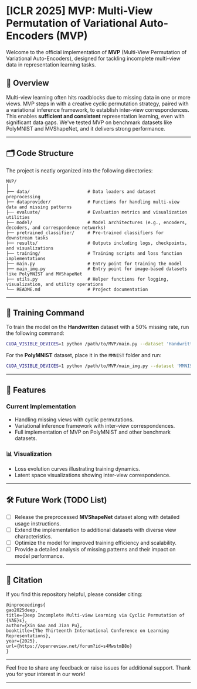 # [ICLR 2025] MVP: Multi-View Permutation of Variational Auto-Encoders (MVP)

Welcome to the official implementation of **MVP** (Multi-View Permutation of Variational Auto-Encoders), designed for tackling incomplete multi-view data in representation learning tasks.

## 🚀 Overview

Multi-view learning often hits roadblocks due to missing data in one or more views. MVP steps in with a creative cyclic permutation strategy, paired with a variational inference framework, to establish inter-view correspondences. This enables **sufficient and consistent** representation learning, even with significant data gaps. We've tested MVP on benchmark datasets like PolyMNIST and MVShapeNet, and it delivers strong performance.

---

## 🗂 Code Structure

The project is neatly organized into the following directories:

```
MVP/
│
├── data/                      # Data loaders and dataset preprocessing
├── dataprovider/              # Functions for handling multi-view data and missing patterns
├── evaluate/                  # Evaluation metrics and visualization utilities
├── model/                     # Model architectures (e.g., encoders, decoders, and correspondence networks)
├── pretrained_classifier/     # Pre-trained classifiers for downstream tasks
├── results/                   # Outputs including logs, checkpoints, and visualizations
├── training/                  # Training scripts and loss function implementations
├── main.py                    # Entry point for training the model
├── main_img.py                # Entry point for image-based datasets like PolyMNIST and MVShapeNet
├── utils.py                   # Helper functions for logging, visualization, and utility operations
└── README.md                  # Project documentation
```

---

## 🎯 Training Command

To train the model on the **Handwritten** dataset with a 50% missing rate, run the following command:

```bash
CUDA_VISIBLE_DEVICES=1 python /path/to/MVP/main.py --dataset 'Handwritten' --missing_rate 0.5
```

For the **PolyMNIST** dataset, place it in the `MMNIST` folder and run:

```bash
CUDA_VISIBLE_DEVICES=1 python /path/to/MVP/main_img.py --dataset 'MMNIST' --missing_rate 0.5
```

---

## 🌟 Features

### Current Implementation
- Handling missing views with cyclic permutations.
- Variational inference framework with inter-view correspondences.
- Full implementation of MVP on PolyMNIST and other benchmark datasets.

### 📊 Visualization
- Loss evolution curves illustrating training dynamics.
- Latent space visualizations showing inter-view correspondence.

---

## 🛠 Future Work (TODO List)

- [ ] Release the preprocessed **MVShapeNet** dataset along with detailed usage instructions.
- [ ] Extend the implementation to additional datasets with diverse view characteristics.
- [ ] Optimize the model for improved training efficiency and scalability.
- [ ] Provide a detailed analysis of missing patterns and their impact on model performance.

---

## 📜 Citation

If you find this repository helpful, please consider citing:

```
@inproceedings{
gao2025deep,
title={Deep Incomplete Multi-view Learning via Cyclic Permutation of {VAE}s},
author={Xin Gao and Jian Pu},
booktitle={The Thirteenth International Conference on Learning Representations},
year={2025},
url={https://openreview.net/forum?id=s4MwstmB8o}
}
```

---

Feel free to share any feedback or raise issues for additional support. Thank you for your interest in our work!

--- 
